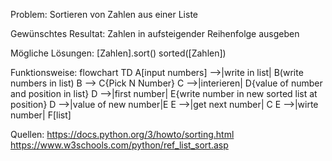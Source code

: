 Problem: 
Sortieren von Zahlen aus einer Liste

Gewünschtes Resultat:
Zahlen in aufsteigender Reihenfolge ausgeben

Mögliche Lösungen:
[Zahlen].sort()
sorted([Zahlen])

Funktionsweise:
flowchart TD
    A[input numbers] -->|write in list| B(write numbers in list)
    B --> C{Pick N Number}
    C -->|interieren| D{value of number and position in list}
    D -->|first number| E{write number in new sorted list at position}
    D -->|value of new number|E
    E -->|get next number| C
    E -->|wirte number| F[list]

Quellen:
https://docs.python.org/3/howto/sorting.html
https://www.w3schools.com/python/ref_list_sort.asp